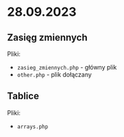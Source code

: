 # 28.09.2023

## Zasięg zmiennych

Pliki:
- `zasieg_zmiennych.php` - główny plik
- `other.php` - plik dołączany

## Tablice

Pliki:
- `arrays.php`